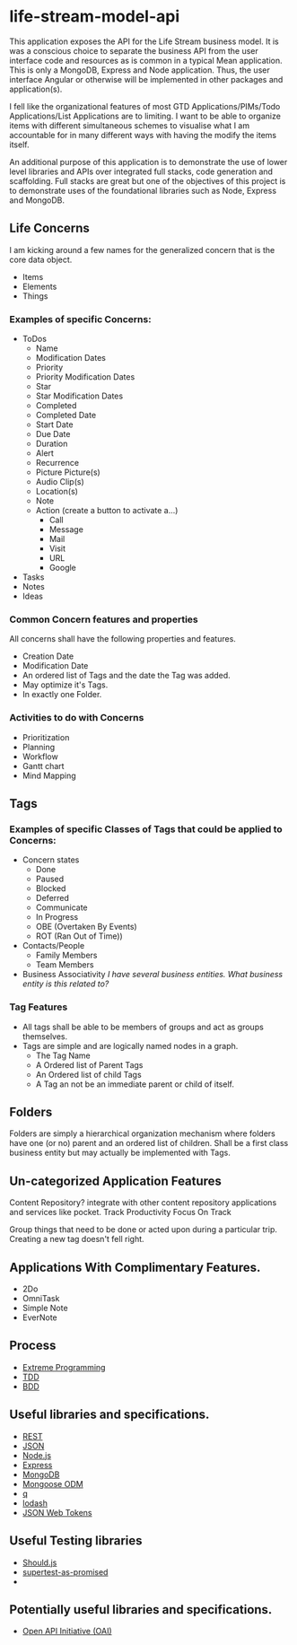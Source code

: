 # life-stream-model-api
This application exposes the API for the Life Stream business model.
It is was a conscious choice to separate the business API from the user interface code and resources as is common in a typical Mean application.
This is only a MongoDB, Express and Node application. Thus, the user interface Angular or otherwise will be implemented in other packages and application(s).

I fell like the organizational features of most GTD Applications/PIMs/Todo Applications/List Applications are to limiting.
I want to be able to organize items with different simultaneous schemes to visualise what I am accountable for in many different ways with having the modify the items itself.

An additional purpose of this application is to demonstrate the use of lower level libraries and APIs over integrated full stacks, code generation and scaffolding.
Full stacks are great but one of the objectives of this project is to demonstrate uses of the foundational libraries such as Node, Express and MongoDB.

## Life Concerns
I am kicking around a few names for the generalized concern that is the core data object.
- Items
- Elements
- Things
 
### Examples of specific Concerns:
- ToDos
    - Name
    - Modification Dates
    - Priority
    - Priority Modification Dates
    - Star
    - Star Modification Dates
    - Completed
    - Completed Date
    - Start Date
    - Due Date
    - Duration
    - Alert
    - Recurrence
    - Picture Picture(s)
    - Audio Clip(s)
    - Location(s)
    - Note
    - Action (create a button to activate a...)
        - Call
        - Message
        - Mail
        - Visit
        - URL
        - Google
- Tasks
- Notes
- Ideas

### Common Concern features and properties
All concerns shall have the following properties and features.
- Creation Date
- Modification Date
- An ordered list of Tags and the date the Tag was added.
- May optimize it's Tags.
- In exactly one Folder.

### Activities to do with Concerns
- Prioritization
- Planning
- Workflow
- Gantt chart
- Mind Mapping

## Tags
### Examples of specific Classes of Tags that could be applied to Concerns:
- Concern states
    - Done
    - Paused
    - Blocked
    - Deferred
    - Communicate
    - In Progress
    - OBE (Overtaken By Events)
    - ROT (Ran Out of Time))
- Contacts/People
    - Family Members
    - Team Members
- Business Associativity *I have several business entities. What business entity is this related to?* 

### Tag Features
- All tags shall be able to be members of groups and act as groups themselves.
- Tags are simple and are logically named nodes in a graph.
    - The Tag Name
    - A Ordered list of Parent Tags
    - An Ordered list of child Tags
    - A Tag an not be an immediate parent or child of itself.
    
## Folders
Folders are simply a hierarchical organization mechanism where folders have one (or no) parent and an ordered list of children.
Shall be a first class business entity but may actually be implemented with Tags. 

## Un-categorized Application Features
Content Repository? integrate with other content repository applications and services like pocket.
Track Productivity
Focus
On Track

Group things that need to be done or acted upon during a particular trip. Creating a new tag doesn't fell right.

## Applications With Complimentary Features.
- 2Do
- OmniTask
- Simple Note
- EverNote

## Process 
- [Extreme Programming](http://www.extremeprogramming.org/)
- [TDD](http://c2.com/cgi/wiki?TestDrivenDevelopment)
- [BDD](http://behaviourdriven.org/)

## Useful libraries and specifications.
- [REST](https://en.wikipedia.org/wiki/Representational_state_transfer)
- [JSON](http://www.json.org/)
- [Node.js](https://nodejs.org/)
- [Express](http://expressjs.com/)
- [MongoDB](https://www.mongodb.org/)
- [Mongoose ODM](http://mongoosejs.com/)
- [q](http://documentup.com/kriskowal/q/)
- [lodash](https://lodash.com/)
- [JSON Web Tokens](https://jwt.io/)

## Useful Testing libraries
- [Should.js](https://shouldjs.github.io/)
- [supertest-as-promised](https://github.com/WhoopInc/supertest-as-promised)
- 

## Potentially useful libraries and specifications.
- [Open API Initiative (OAI)](https://openapis.org/)
